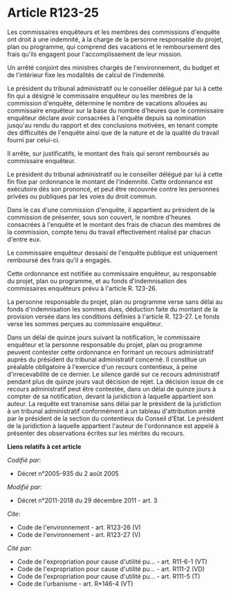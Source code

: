 # Article R123-25

Les commissaires enquêteurs et les membres des commissions d'enquête ont droit à une indemnité, à la charge de la personne
responsable du projet, plan ou programme, qui comprend des vacations et le remboursement des frais qu'ils engagent pour
l'accomplissement de leur mission. 

Un arrêté conjoint des ministres chargés de l'environnement, du budget et de l'intérieur fixe les modalités de calcul de
l'indemnité. 

Le président du tribunal administratif ou le conseiller délégué par lui à cette fin qui a désigné le commissaire enquêteur ou
les membres de la commission d'enquête, détermine le nombre de vacations allouées au commissaire enquêteur sur la base du
nombre d'heures que le commissaire enquêteur déclare avoir consacrées à l'enquête depuis sa nomination jusqu'au rendu du
rapport et des conclusions motivées, en tenant compte des difficultés de l'enquête ainsi que de la nature et de la qualité du
travail fourni par celui-ci. 

Il arrête, sur justificatifs, le montant des frais qui seront remboursés au commissaire enquêteur. 

Le président du tribunal administratif ou le conseiller délégué par lui à cette fin fixe par ordonnance le montant de
l'indemnité. Cette ordonnance est exécutoire dès son prononcé, et peut être recouvrée contre les personnes privées ou
publiques par les voies du droit commun. 

Dans le cas d'une commission d'enquête, il appartient au président de la commission de présenter, sous son couvert, le nombre
d'heures consacrées à l'enquête et le montant des frais de chacun des membres de la commission, compte tenu du travail
effectivement réalisé par chacun d'entre eux. 

Le commissaire enquêteur dessaisi de l'enquête publique est uniquement remboursé des frais qu'il a engagés. 

Cette ordonnance est notifiée au commissaire enquêteur, au responsable du projet, plan ou programme, et au fonds
d'indemnisation des commissaires enquêteurs prévu à l'article R. 123-26. 

La personne responsable du projet, plan ou programme verse sans délai au fonds d'indemnisation les sommes dues, déduction
faite du montant de la provision versée dans les conditions définies à l'article R. 123-27. Le fonds verse les sommes perçues
au commissaire enquêteur. 

Dans un délai de quinze jours suivant la notification, le commissaire enquêteur et la personne responsable du projet, plan ou
programme peuvent contester cette ordonnance en formant un recours administratif auprès du président du tribunal
administratif concerné. Il constitue un préalable obligatoire à l'exercice d'un recours contentieux, à peine d'irrecevabilité
de ce dernier. Le silence gardé sur ce recours administratif pendant plus de quinze jours vaut décision de rejet. La décision
issue de ce recours administratif peut être contestée, dans un délai de quinze jours à compter de sa notification, devant la
juridiction à laquelle appartient son auteur. La requête est transmise sans délai par le président de la juridiction à un
tribunal administratif conformément à un tableau d'attribution arrêté par le président de la section du contentieux du
Conseil d'Etat. Le président de la juridiction à laquelle appartient l'auteur de l'ordonnance est appelé à présenter des
observations écrites sur les mérites du recours.

**Liens relatifs à cet article**

_Codifié par_:

  - Décret n°2005-935 du 2 août 2005

_Modifié par_:

  - Décret n°2011-2018 du 29 décembre 2011 - art. 3

_Cite_:

  - Code de l'environnement - art. R123-26 (V)
  - Code de l'environnement - art. R123-27 (V)

_Cité par_:

  - Code de l'expropriation pour cause d'utilité pu... - art. R11-6-1 (VT)
  - Code de l'expropriation pour cause d'utilité pu... - art. R111-2 (VD)
  - Code de l'expropriation pour cause d'utilité pu... - art. R111-5 (T)
  - Code de l'urbanisme - art. R*146-4 (VT)
